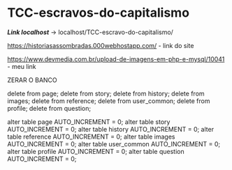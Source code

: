 # TCC-escravos-do-capitalismo

**_Link localhost_** -> localhost/TCC-escravo-do-capitalismo/

https://historiasassombradas.000webhostapp.com/ - link do site

https://www.devmedia.com.br/upload-de-imagens-em-php-e-mysql/10041 - meu link

ZERAR O BANCO 

delete from page;
delete from story;
delete from history;
delete from images;
delete from reference;
delete from user_common;
delete from profile;
delete from question;

alter table page AUTO_INCREMENT = 0;
alter table story AUTO_INCREMENT = 0;
alter table history AUTO_INCREMENT = 0;
alter table reference AUTO_INCREMENT = 0;
alter table images AUTO_INCREMENT = 0;
alter table user_common AUTO_INCREMENT = 0;
alter table profile AUTO_INCREMENT = 0;
alter table question AUTO_INCREMENT = 0;


